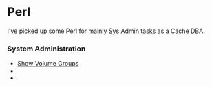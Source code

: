 # Perl
I've picked up some Perl for mainly Sys Admin tasks as a Cache DBA.

### System Administration
* [Show Volume Groups](https://github.com/mnorthrop/Perl/blob/master/show_vg)
* 
*
